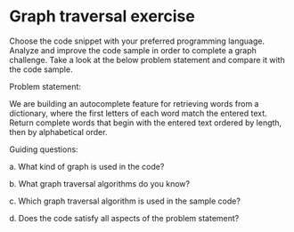 # Graph traversal exercise 

Choose the code snippet with your preferred programming language. Analyze and improve the code sample in order to complete a graph challenge. Take a look at the below problem statement and compare it with the code sample. 

Problem statement:

We are building an autocomplete feature for retrieving words from a dictionary, where the first letters of each word match the entered text. Return complete words that begin with the entered text ordered by length, then by alphabetical order.

Guiding questions:

a. What kind of graph is used in the code?

b. What graph traversal algorithms do you know?

c. Which graph traversal algorithm is used in the sample code?

d. Does the code satisfy all aspects of the problem statement?

